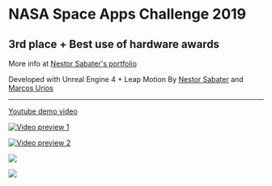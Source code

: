 # NASA Space Apps Challenge 2019
## 3rd place + Best use of hardware awards

More info at [Nestor Sabater's portfolio](https://nsabater.com/nasa-space-apps-challenge-2019-3rd-place-award)

Developed with Unreal Engine 4 + Leap Motion
By [Nestor Sabater](https://nsabater.com)
and [Marcos Urios](https://marcosurios.com)

------------------------------------------  

[Youtube demo video](https://www.youtube.com/watch?v=2ytr35p4DNo)  

[![Video preview 1](https://j.gifs.com/ANk7j7.gif)](https://www.youtube.com/watch?v=2ytr35p4DNo)

[![Video preview 2](https://j.gifs.com/3QD0B4.gif)](https://www.youtube.com/watch?v=2ytr35p4DNo)



![](https://nsabater.com/wp-content/uploads/2019/10/Screenshot_44-1024x556.png)


![](https://nsabater.com/wp-content/uploads/2019/10/1020_4-min-1024x768.jpg)
